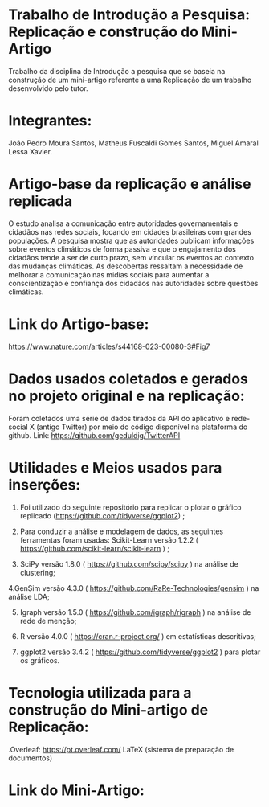 # Trabalho de Introdução a Pesquisa: Replicação e construção do Mini-Artigo
Trabalho da disciplina de Introdução a pesquisa que se baseia na construção de um mini-artigo referente a uma Replicação de um trabalho desenvolvido pelo tutor.

# Integrantes:

João Pedro Moura Santos,
Matheus Fuscaldi Gomes Santos,
Miguel Amaral Lessa Xavier.

# Artigo-base da replicação e análise replicada

O estudo analisa a comunicação entre autoridades governamentais e cidadãos nas redes sociais, focando em cidades brasileiras com grandes populações. A pesquisa mostra que as autoridades publicam informações sobre eventos climáticos de forma passiva e que o engajamento dos cidadãos tende a ser de curto prazo, sem vincular os eventos ao contexto das mudanças climáticas. As descobertas ressaltam a necessidade de melhorar a comunicação nas mídias sociais para aumentar a conscientização e confiança dos cidadãos nas autoridades sobre questões climáticas.

# Link do Artigo-base:

https://www.nature.com/articles/s44168-023-00080-3#Fig7

# Dados usados coletados e gerados no projeto original e na replicação:

Foram coletados uma série de dados tirados da API do aplicativo e rede-social X (antigo Twitter) por meio do código 
disponível na plataforma do github. Link: https://github.com/geduldig/TwitterAPI

# Utilidades e Meios usados para inserções:

1. Foi utilizado do seguinte repositório para replicar o plotar o gráfico replicado (https://github.com/tidyverse/ggplot2)  ;

2. Para conduzir a análise e modelagem de dados, as seguintes ferramentas foram usadas: Scikit-Learn versão 1.2.2 ( https://github.com/scikit-learn/scikit-learn ) ;

3. SciPy versão 1.8.0 ( https://github.com/scipy/scipy ) na análise de clustering;

4.GenSim versão 4.3.0 ( https://github.com/RaRe-Technologies/gensim ) na análise LDA;

5. Igraph versão 1.5.0 ( https://github.com/igraph/rigraph ) na análise de rede de menção;

6. R versão 4.0.0 ( https://cran.r-project.org/ ) em estatísticas descritivas;
 
7. ggplot2 versão 3.4.2 ( https://github.com/tidyverse/ggplot2 ) para plotar os gráficos.

# Tecnologia utilizada para a construção do Mini-artigo de Replicação:

.Overleaf: https://pt.overleaf.com/
                                                                                                                       LaTeX (sistema de preparação de documentos)

# Link do Mini-Artigo:
